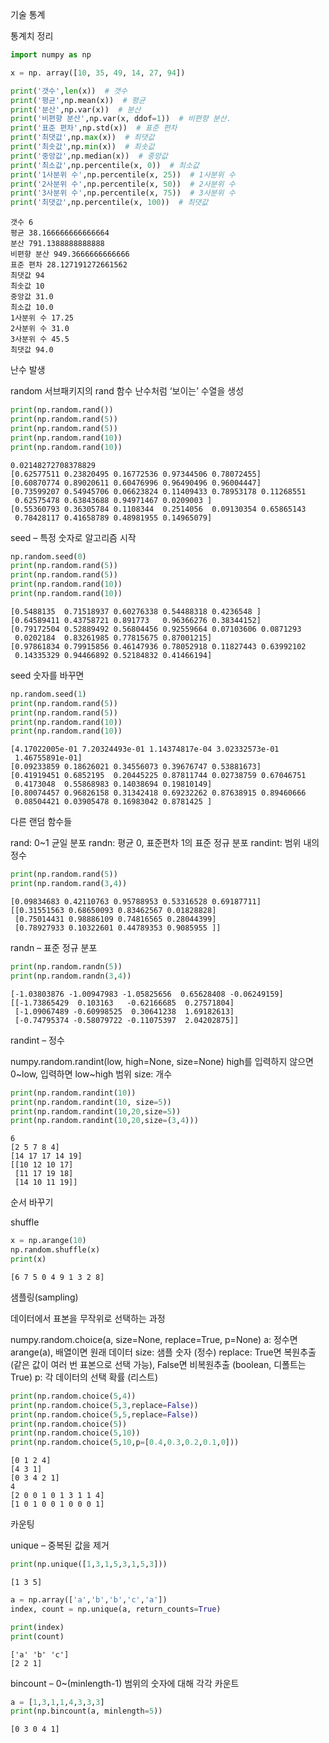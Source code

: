 기술 통계

통계치 정리

```python
import numpy as np
```


```python
x = np. array([10, 35, 49, 14, 27, 94])
```


```python
print('갯수',len(x))  # 갯수
print('평균',np.mean(x))  # 평균
print('분산',np.var(x))  # 분산
print('비편향 분산',np.var(x, ddof=1))  # 비편향 분산.
print('표준 편차',np.std(x))  # 표준 편차
print('최댓값',np.max(x))  # 최댓값
print('최솟값',np.min(x))  # 최솟값
print('중앙값',np.median(x))  # 중앙값
print('최소값',np.percentile(x, 0))  # 최소값
print('1사분위 수',np.percentile(x, 25))  # 1사분위 수
print('2사분위 수',np.percentile(x, 50))  # 2사분위 수
print('3사분위 수',np.percentile(x, 75))  # 3사분위 수
print('최댓값',np.percentile(x, 100))  # 최댓값
```

    갯수 6
    평균 38.166666666666664
    분산 791.1388888888888
    비편향 분산 949.3666666666666
    표준 편차 28.127191272661562
    최댓값 94
    최솟값 10
    중앙값 31.0
    최소값 10.0
    1사분위 수 17.25
    2사분위 수 31.0
    3사분위 수 45.5
    최댓값 94.0
    
난수 발생

random 서브패키지의 rand 함수
난수처럼 ‘보이는’ 수열을 생성

```python
print(np.random.rand())
print(np.random.rand(5))
print(np.random.rand(5))
print(np.random.rand(10))
print(np.random.rand(10))
```

    0.02148272708378829
    [0.62577511 0.23820495 0.16772536 0.97344506 0.78072455]
    [0.60870774 0.89020611 0.60476996 0.96490496 0.96004447]
    [0.73599207 0.54945706 0.06623824 0.11409433 0.78953178 0.11268551
     0.62575478 0.63843688 0.94971467 0.0209003 ]
    [0.55360793 0.36305784 0.1108344  0.2514056  0.09130354 0.65865143
     0.78428117 0.41658789 0.48981955 0.14965079]
    
seed – 특정 숫자로 알고리즘 시작

```python
np.random.seed(0)
print(np.random.rand(5))
print(np.random.rand(5))
print(np.random.rand(10))
print(np.random.rand(10))
```

    [0.5488135  0.71518937 0.60276338 0.54488318 0.4236548 ]
    [0.64589411 0.43758721 0.891773   0.96366276 0.38344152]
    [0.79172504 0.52889492 0.56804456 0.92559664 0.07103606 0.0871293
     0.0202184  0.83261985 0.77815675 0.87001215]
    [0.97861834 0.79915856 0.46147936 0.78052918 0.11827443 0.63992102
     0.14335329 0.94466892 0.52184832 0.41466194]
    
seed 숫자를 바꾸면

```python
np.random.seed(1)
print(np.random.rand(5))
print(np.random.rand(5))
print(np.random.rand(10))
print(np.random.rand(10))
```

    [4.17022005e-01 7.20324493e-01 1.14374817e-04 3.02332573e-01
     1.46755891e-01]
    [0.09233859 0.18626021 0.34556073 0.39676747 0.53881673]
    [0.41919451 0.6852195  0.20445225 0.87811744 0.02738759 0.67046751
     0.4173048  0.55868983 0.14038694 0.19810149]
    [0.80074457 0.96826158 0.31342418 0.69232262 0.87638915 0.89460666
     0.08504421 0.03905478 0.16983042 0.8781425 ]
    
다른 랜덤 함수들

rand: 0~1 균일 분포
randn: 평균 0, 표준편차 1의 표준 정규 분포
randint: 범위 내의 정수

```python
print(np.random.rand(5))
print(np.random.rand(3,4))
```

    [0.09834683 0.42110763 0.95788953 0.53316528 0.69187711]
    [[0.31551563 0.68650093 0.83462567 0.01828828]
     [0.75014431 0.98886109 0.74816565 0.28044399]
     [0.78927933 0.10322601 0.44789353 0.9085955 ]]
    
randn – 표준 정규 분포

```python
print(np.random.randn(5))
print(np.random.randn(3,4))
```

    [-1.03803876 -1.00947983 -1.05825656  0.65628408 -0.06249159]
    [[-1.73865429  0.103163   -0.62166685  0.27571804]
     [-1.09067489 -0.60998525  0.30641238  1.69182613]
     [-0.74795374 -0.58079722 -0.11075397  2.04202875]]
    
randint – 정수

numpy.random.randint(low, high=None, size=None)
high를 입력하지 않으면 0~low, 입력하면 low~high 범위
size: 개수

```python
print(np.random.randint(10))
print(np.random.randint(10, size=5))
print(np.random.randint(10,20,size=5))
print(np.random.randint(10,20,size=(3,4)))
```

    6
    [2 5 7 8 4]
    [14 17 17 14 19]
    [[10 12 10 17]
     [11 17 19 18]
     [14 10 11 19]]
    
순서 바꾸기

shuffle

```python
x = np.arange(10)
np.random.shuffle(x)
print(x)
```

    [6 7 5 0 4 9 1 3 2 8]
    
샘플링(sampling)

데이터에서 표본을 무작위로 선택하는 과정

numpy.random.choice(a, size=None, replace=True, p=None)
a: 정수면 arange(a), 배열이면 원래 데이터
size: 샘플 숫자 (정수)
replace: True면 복원추출(같은 값이 여러 번 표본으로 선택 가능), 
False면 비복원추출 (boolean, 디폴트는 True)
p: 각 데이터의 선택 확률 (리스트)

```python
print(np.random.choice(5,4))
print(np.random.choice(5,3,replace=False))
print(np.random.choice(5,5,replace=False))
print(np.random.choice(5))
print(np.random.choice(5,10))
print(np.random.choice(5,10,p=[0.4,0.3,0.2,0.1,0]))
```

    [0 1 2 4]
    [4 3 1]
    [0 3 4 2 1]
    4
    [2 0 0 1 0 1 3 1 1 4]
    [1 0 1 0 0 1 0 0 0 1]
    
카운팅

unique – 중복된 값을 제거

```python
print(np.unique([1,3,1,5,3,1,5,3]))
```

    [1 3 5]
    


```python
a = np.array(['a','b','b','c','a'])
index, count = np.unique(a, return_counts=True)
```


```python
print(index)
print(count)
```

    ['a' 'b' 'c']
    [2 2 1]
    
bincount – 0~(minlength-1) 범위의 숫자에 대해 각각 카운트

```python
a = [1,3,1,1,4,3,3,3]
print(np.bincount(a, minlength=5))
```

    [0 3 0 4 1]
    
